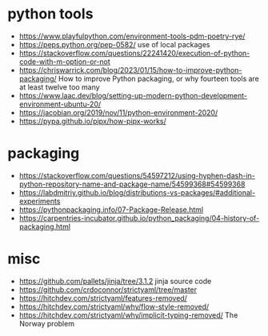 
# python tools
- https://www.playfulpython.com/environment-tools-pdm-poetry-rye/
- https://peps.python.org/pep-0582/  use of local packages
- https://stackoverflow.com/questions/22241420/execution-of-python-code-with-m-option-or-not
- https://chriswarrick.com/blog/2023/01/15/how-to-improve-python-packaging/ How to improve Python packaging, or why fourteen tools are at least twelve too many
- https://www.laac.dev/blog/setting-up-modern-python-development-environment-ubuntu-20/
- https://jacobian.org/2019/nov/11/python-environment-2020/
- https://pypa.github.io/pipx/how-pipx-works/

# packaging
- https://stackoverflow.com/questions/54597212/using-hyphen-dash-in-python-repository-name-and-package-name/54599368#54599368
- https://labdmitriy.github.io/blog/distributions-vs-packages/#additional-experiments
- https://pythonpackaging.info/07-Package-Release.html
- https://carpentries-incubator.github.io/python_packaging/04-history-of-packaging.html

# misc
- https://github.com/pallets/jinja/tree/3.1.2  jinja source code
- https://github.com/crdoconnor/strictyaml/tree/master
- https://hitchdev.com/strictyaml/features-removed/
- https://hitchdev.com/strictyaml/why/flow-style-removed/
- https://hitchdev.com/strictyaml/why/implicit-typing-removed/ The Norway problem
